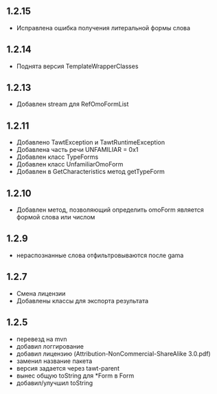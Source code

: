 1.2.15
--
- Исправлена ошибка получения литеральной формы слова

1.2.14
--
- Поднята версия TemplateWrapperClasses

1.2.13
--
- Добавлен stream для RefOmoFormList

1.2.11
--
- Добавлено TawtException и TawtRuntimeException
- Добавлена часть речи UNFAMILIAR = 0x1
- Добавлен класс TypeForms
- Добавлен класс UnfamiliarOmoForm
- Добавлен в GetCharacteristics метод getTypeForm

1.2.10
--
- Добавлен метод, позволяющий определить omoForm является формой слова или числом

1.2.9
--
- нераспознанные слова отфильтровываются после gama

1.2.7
-----------------------------
- Смена лицензии
- Добавлены классы для экспорта результата

1.2.5
------------------------------
- перевезд на mvn
- добавил логгирование
- добавил лицензию (Attribution-NonCommercial-ShareAlike 3.0.pdf)
- заменил название пакета
- версия задается через tawt-parent
- вынес общую toString для *Form в Form
- добавил/улучшил toString